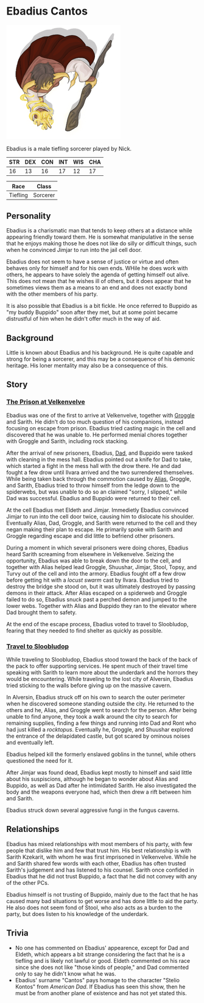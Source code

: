 # Ebadius Cantos

![Ebadius](ebadius.png)

Ebadius is a male tiefling sorcerer played by Nick.

| STR | DEX | CON | INT | WIS | CHA |
| --- | --- | --- | --- | --- | --- |
| 16 | 13 | 16 | 17 | 12 | 17 |

| Race | Class |
| --- | --- |
| Tiefling | Sorcerer |

## Personality
Ebadius is a charismatic man that tends to keep others at a distance while appearing friendly toward them. He is somewhat manipulative in the sense that he enjoys making those he does not like do silly or difficult things, such when he convinced Jimjar to run into the jail cell door.

Ebadius does not seem to have a sense of justice or virtue and often behaves only for himself and for his own ends. WHile he does work with others, he appears to have solely the agenda of getting himself out alive. This does not mean that he wishes ill of others, but it does appear that he sometimes views them as a means to an end and does not exactly bond with the other members of his party.

It is also possible that Ebadius is a bit fickle. He once referred to Buppido as "my buddy Buppido" soon after they met, but at some point became distrustful of him when he didn't offer much in the way of aid.

## Background
Little is known about Ebadius and his background. He is quite capable and strong for being a sorcerer, and this may be a consequence of his demonic heritage. His loner mentality may also be a consequence of this.

## Story
### [The Prison at Velkenvelve](../../sessions/arc1/info.md)
Ebadius was one of the first to arrive at Velkenvelve, together with [Groggle](groggle.md) and Sarith. He didn't do too much question of his companions, instead focusing on escape from prison. Ebadius tried casting magic in the cell and discovered that he was unable to. He performed menial chores together with Groggle and Sarith, including rock stacking.

After the arrival of new prisoners, Ebadius, [Dad](dad.md), and Buppido were tasked with cleaning in the mess hall. Ebadius pointed out a knife for Dad to take, which started a fight in the mess hall with the drow there. He and dad fought a few drow until Ilvara arrived and the two surrendered themselves. While being taken back through the commotion caused by [Alias](alias.md), Groggle, and Sarith, Ebadius tried to throw himself from the ledge down to the spiderwebs, but was unable to do so an claimed "sorry, I slipped," while Dad was successful. Ebadius and Buppido were returned to their cell.

At the cell Ebadius met Eldeth and Jimjar. Immedietly Ebadius convinced Jimjar to run into the cell door twice, causing him to dislocate his shoulder. Eventually Alias, Dad, Groggle, and Sarith were returned to the cell and they negan making their plan to escape. He primarily spoke with Sarith and Groggle regarding escape and did little to befriend other prisoners.

During a moment in which several prisoners were doing chores, Ebadius heard Sarith screaming from elsewhere in Velkenvelve. Seizing the opportunity, Ebadius was able to break down the door to the cell, and together with Alias helped lead Groggle, Shuushar, Jimjar, Stool, Topsy, and Turvy out of the cell and into the armory. Ebadius fought off a few drow before getting hit with a *locust swarm* cast by Ilvara. Ebadius tried to destroy the bridge she stood on, but it was ultimately destroyed by passing demons in their attack. After Alias escaped on a spiderweb and Groggle failed to do so, Ebadius snuck past a perched demon and jumped to the lower webs. Together with Alias and Buppido they ran to the elevator where Dad brought them to safety.

At the end of the escape process, Ebadius voted to travel to Sloobludop, fearing that they needed to find shelter as quickly as possible.

### [Travel to Sloobludop](../../sessions/arc2/info.md)
While traveling to Sloobludop, Ebadius stood toward the back of the back of the pack to offer supporting services. He spent much of their travel time speaking with Sarith to learn more about the underdark and the horrors they would be encountering. While traveling to the lost city of Alversin, Ebadius tried sticking to the walls before giving up on the massive cavern.

In Alversin, Ebadius struck off on his own to search the outer perimeter when he discovered someone standing outside the city. He returned to the others and he, Alias, and Groggle went to search for the person. After being unable to find anyone, they took a walk around the city to search for remaining supplies, finding a few things and running into Dad and Ront who had just killed a *rocktopus*. Eventually he, Groggle, and Shuushar explored the entrance of the delapidated castle, but got scared by ominous noises and eventually left.

Ebadius helped kill the formerly enslaved goblins in the tunnel, while others questioned the need for it.

After Jimjar was found dead, Ebadius kept mostly to himself and said little about his suspiscions, although he began to wonder about Alias and Buppido, as well as Dad after he intimidated Sarith. He also investigated the body and the weapons everyone had, which then drew a rift between him and Sarith.

Ebadius struck down several aggressive fungi in the fungus caverns.

## Relationships
Ebadius has mixed relationships with most members of his party, with few people that dislike him and few that trust him. His best relationship is with Sarith Kzekarit, with whom he was first imprisoned in Velkenvelve. While he and Sarith shared few words with each other, Ebadius has often trusted Sarith's judgement and has listened to his counsel. Sarith once confided in Ebadius that he did not trust Buppido, a fact that he did not convey with any of the other PCs.

Ebadius himself is not trusting of Buppido, mainly due to the fact that he has caused many bad situations to get worse and has done little to aid the party. He also does not seem fond of Stool, who also acts as a burden to the party, but does listen to his knowledge of the underdark.

## Trivia
* No one has commented on Ebadius' appearence, except for Dad and Eldeth, which appears a bit strange considering the fact that he is a tiefling and is likely not lawful or good. Eldeth commented on his race since she does not like "those kinds of people," and Dad commented only to say he didn't know what he was.
* Ebadius' surname "Cantos" pays homage to the character "Stelio Kontos" from *American Dad*. If Ebadius has seen this show, then he must be from another plane of existence and has not yet stated this.
